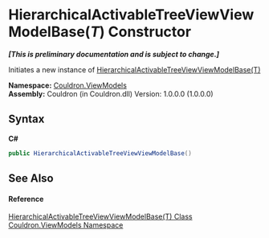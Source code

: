 # HierarchicalActivableTreeViewViewModelBase(*T*) Constructor 
 _**\[This is preliminary documentation and is subject to change.\]**_

Initiates a new instance of <a href="T_Couldron_ViewModels_HierarchicalActivableTreeViewViewModelBase_1">HierarchicalActivableTreeViewViewModelBase(T)</a>

**Namespace:**&nbsp;<a href="N_Couldron_ViewModels">Couldron.ViewModels</a><br />**Assembly:**&nbsp;Couldron (in Couldron.dll) Version: 1.0.0.0 (1.0.0.0)

## Syntax

**C#**<br />
``` C#
public HierarchicalActivableTreeViewViewModelBase()
```


## See Also


#### Reference
<a href="T_Couldron_ViewModels_HierarchicalActivableTreeViewViewModelBase_1">HierarchicalActivableTreeViewViewModelBase(T) Class</a><br /><a href="N_Couldron_ViewModels">Couldron.ViewModels Namespace</a><br />